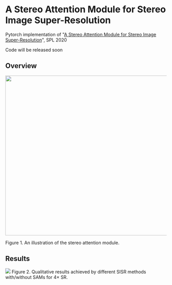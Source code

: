 # A Stereo Attention Module for Stereo Image Super-Resolution
Pytorch implementation of "[A Stereo Attention Module for Stereo Image Super-Resolution](https://ieeexplore.ieee.org/document/8998204)", SPL 2020

Code will be released soon
## Overview
<img src="https://github.com/XinyiYing/SAM/blob/master/images/architecture.jpg" width="600" height="500" />

Figure 1. An illustration of the stereo attention module.
## Results
<img src=https://github.com/XinyiYing/SAM/blob/master/images/compare.jpg>
Figure 2. Qualitative results achieved by different SISR methods with/without SAMs for 4× SR.
